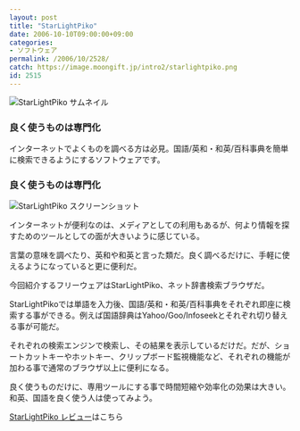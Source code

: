 ```yaml
---
layout: post
title: "StarLightPiko"
date: 2006-10-10T09:00:00+09:00
categories:
- ソフトウェア
permalink: /2006/10/2528/
catch: https://image.moongift.jp/intro2/starlightpiko.png
id: 2515
---
```

 ![StarLightPiko サムネイル](https://image.moongift.jp/intro2/starlightpiko.t.png "StarLightPiko サムネイル")
  

### 良く使うものは専門化
  
インターネットでよくものを調べる方は必見。国語/英和・和英/百科事典を簡単に検索できるようにするソフトウェアです。  
<!--more-->  

### 良く使うものは専門化
  

![StarLightPiko スクリーンショット](https://image.moongift.jp/intro2/starlightpiko.png "StarLightPiko スクリーンショット")

  

インターネットが便利なのは、メディアとしての利用もあるが、何より情報を探すためのツールとしての面が大きいように感じている。

  

言葉の意味を調べたり、英和や和英と言った類だ。良く調べるだけに、手軽に使えるようになっていると更に便利だ。

  

今回紹介するフリーウェアはStarLightPiko、ネット辞書検索ブラウザだ。

  

StarLightPikoでは単語を入力後、国語/英和・和英/百科事典をそれぞれ即座に検索する事ができる。例えば国語辞典はYahoo/Goo/Infoseekとそれぞれ切り替える事が可能だ。

  

それぞれの検索エンジンで検索し、その結果を表示しているだけだ。だが、ショートカットキーやホットキー、クリップボード監視機能など、それぞれの機能が加わる事で通常のブラウザ以上に便利になる。

  

良く使うものだけに、専用ツールにする事で時間短縮や効率化の効果は大きい。和英、国語を良く使う人は使ってみよう。

  

[StarLightPiko レビュー](http://fw.moongift.jp/review/i-2529.html)はこちら


